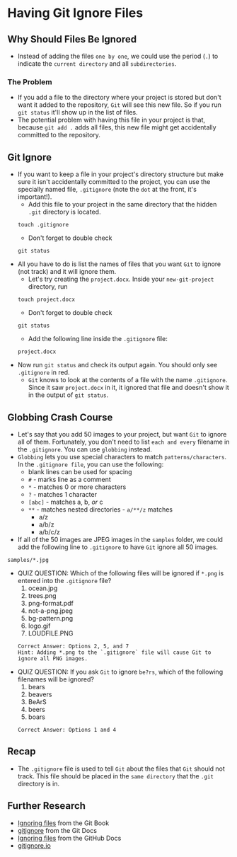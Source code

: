 # Having Git Ignore Files
## Why Should Files Be Ignored
- Instead of adding the files `one by one`, we could use the period (`.`) to indicate the `current directory` and all `subdirectories`.

### The Problem
- If you add a file to the directory where your project is stored but don't want it added to the repository, `Git` will see this new file. So if you run `git status` it'll show up in the list of files.
- The potential problem with having this file in your project is that, because `git add .` adds all files, this new file might get accidentally committed to the repository.

## Git Ignore
- If you want to keep a file in your project's directory structure but make sure it isn't accidentally committed to the project, you can use the specially named file, `.gitignore` (note the `dot` at the front, it's important!).
  - Add this file to your project in the same directory that the hidden `.git` directory is located.
  ```
  touch .gitignore
  ```
  - Don't forget to double check
  ```
  git status
  ```
- All you have to do is list the names of files that you want `Git` to ignore (not track) and it will ignore them.
  - Let's try creating the `project.docx`. Inside your `new-git-project` directory, run
  ```
  touch project.docx
  ```
  - Don't forget to double check
  ```
  git status
  ```
  - Add the following line inside the `.gitignore` file:
  ```
  project.docx
  ```
- Now run `git status` and check its output again. You should only see `.gitignore` in red.
  - `Git` knows to look at the contents of a file with the name `.gitignore`. Since it saw `project.docx` in it, it ignored that file and doesn't show it in the output of `git status`.

## Globbing Crash Course
- Let's say that you add 50 images to your project, but want `Git` to ignore all of them. Fortunately, you don't need to list `each and every` filename in the `.gitignore`. You can use `globbing` instead.
- `Globbing` lets you use special characters to match `patterns/characters`. In the `.gitignore file`, you can use the following:
  - blank lines can be used for spacing
  - `#` - marks line as a comment
  - `*` - matches 0 or more characters
  - `?` - matches 1 character
  - `[abc]` - matches a, b, _or_ c
  - `**` - matches nested directories - `a/**/z` matches
    - a/z
    - a/b/z
    - a/b/c/z
- If all of the 50 images are JPEG images in the `samples` folder, we could add the following line to `.gitignore` to have `Git` ignore all 50 images.
```
samples/*.jpg
```

- QUIZ QUESTION: Which of the following files will be ignored if `*.png` is entered into the `.gitignore` file?
  1. ocean.jpg
  2. trees.png
  3. png-format.pdf
  4. not-a-png.jpeg
  5. bg-pattern.png
  6. logo.gif
  7. LOUDFILE.PNG
  ```
  Correct Answer: Options 2, 5, and 7
  Hint: Adding *.png to the `.gitignore` file will cause Git to ignore all PNG images.
  ```
- QUIZ QUESTION: If you ask `Git` to ignore `be?rs`, which of the following filenames will be ignored?
  1. bears
  2. beavers
  3. BeArS
  4. beers
  5. boars
  ```
  Correct Answer: Options 1 and 4
  ```

## Recap
- The `.gitignore` file is used to tell `Git` about the files that `Git` should not track. This file should be placed in the `same directory` that the `.git` directory is in.

## Further Research
- [Ignoring files](https://git-scm.com/book/en/v2/Git-Basics-Recording-Changes-to-the-Repository#Ignoring-Files) from the Git Book
- [gitignore](https://git-scm.com/docs/gitignore#_pattern_format) from the Git Docs
- [Ignoring files](https://help.github.com/articles/ignoring-files/) from the GitHub Docs
- [gitignore.io](https://www.gitignore.io/)